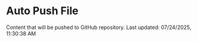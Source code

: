 # Auto Push File

Content that will be pushed to GitHub repository.
Last updated: 07/24/2025, 11:30:38 AM